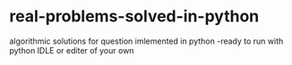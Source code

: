 # real-problems-solved-in-python
algorithmic solutions for question imlemented in python
-ready to run with python IDLE or editer of your own 
